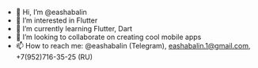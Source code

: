 - 👋 Hi, I’m @eashabalin
- 👀 I’m interested in Flutter
- 🌱 I’m currently learning Flutter, Dart
- 💞️ I’m looking to collaborate on creating cool mobile apps
- 📫 How to reach me: @eashabalin (Telegram), eashabalin.1@gmail.com, +7(952)716-35-25 (RU)

<!---
eashabalin/eashabalin is a ✨ special ✨ repository because its `README.md` (this file) appears on your GitHub profile.
You can click the Preview link to take a look at your changes.
--->
